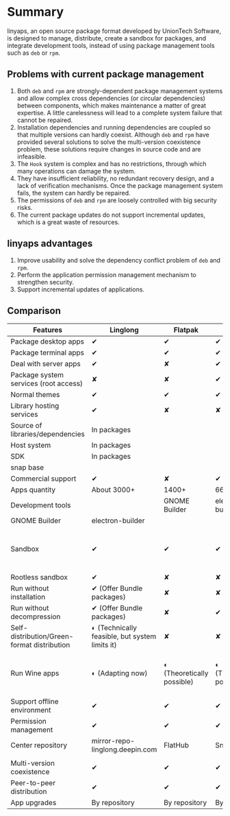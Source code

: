 <!--
SPDX-FileCopyrightText: 2023 UnionTech Software Technology Co., Ltd.

SPDX-License-Identifier: LGPL-3.0-or-later
-->

# Summary

linyaps, an open source package format developed by UnionTech Software, is designed to manage, distribute, create a sandbox for packages, and integrate development tools, instead of using package management tools such as `deb` or `rpm`.

## Problems with current package management

1. Both `deb` and `rpm` are strongly-dependent package management systems and allow complex cross dependencies (or circular dependencies) between components, which makes maintenance a matter of great expertise. A little carelessness will lead to a complete system failure that cannot be repaired.
2. Installation dependencies and running dependencies are coupled so that multiple versions can hardly coexist. Although `deb` and `rpm` have provided several solutions to solve the multi-version coexistence problem, these solutions require changes in source code and are infeasible.
3. The `Hook` system is complex and has no restrictions, through which many operations can damage the system.
4. They have insufficient reliability, no redundant recovery design, and a lack of verification mechanisms. Once the package management system fails, the system can hardly be repaired.
5. The permissions of `deb` and `rpm` are loosely controlled with big security risks.
6. The current package updates do not support incremental updates, which is a great waste of resources.

## linyaps advantages

1. Improve usability and solve the dependency conflict problem of `deb` and `rpm`.
2. Perform the application permission management mechanism to strengthen security.
3. Support incremental updates of applications.

## Comparison

| Features                                    | Linglong                                        | Flatpak                     | Snap                        | AppImage                                                  |
| ------------------------------------------- | ----------------------------------------------- | --------------------------- | --------------------------- | --------------------------------------------------------- |
| Package desktop apps                        | ✔                                              | ✔                          | ✔                          | ✔                                                        |
| Package terminal apps                       | ✔                                              | ✔                          | ✔                          | ✔                                                        |
| Deal with server apps                       | ✔                                              | ✘                          | ✔                          | ✘                                                        |
| Package system services (root access)       | ✘                                              | ✘                          | ✔                          | ✘                                                        |
| Normal themes                               | ✔                                              | ✔                          | ✔                          | ✔                                                        |
| Library hosting services                    | ✔                                              | ✘                          | ✘                          | ✘                                                        |
| Source of libraries/dependencies            | In packages                                     |                             |                             |                                                           |
| Host system                                 | In packages                                     |                             |                             |                                                           |
| SDK                                         | In packages                                     |                             |                             |                                                           |
| snap base                                   |                                                 |                             |                             |                                                           |
| Commercial support                          | ✔                                              | ✘                          | ✔                          | ✘                                                        |
| Apps quantity                               | About 3000+                                     | 1400+                       | 6600+                       | 1300+                                                     |
| Development tools                           |                                                 | GNOME Builder               | electron-builder            |                                                           |
| GNOME Builder                               | electron-builder                                |                             |                             |                                                           |
| Sandbox                                     | ✔                                              | ✔                          | ✔                          | ◐ (Not officially available, but technically feasible)   |
| Rootless sandbox                            | ✔                                              | ✘                          | ✘                          | ✘                                                        |
| Run without installation                    | ✔ (Offer Bundle packages)                      | ✘                          | ✘                          | ✔                                                        |
| Run without decompression                   | ✔ (Offer Bundle packages)                      | ✘                          | ✔                          | ✔                                                        |
| Self-distribution/Green-format distribution | ◐ (Technically feasible, but system limits it) | ✘                          | ✘                          | ✔                                                        |
| Run Wine apps                               | ◐ (Adapting now)                               | ◐ (Theoretically possible) | ◐ (Theoretically possible) | ◐ (Use LD to modify open calls, with poor compatibility) |
| Support offline environment                 | ✔                                              | ✔                          | ✔                          | ✔                                                        |
| Permission management                       | ✔                                              | ✔                          | ✔                          | ✘                                                        |
| Center repository                           | mirror-repo-linglong.deepin.com                 | FlatHub                     | Snap Store                  | AppImageHub                                               |
|                                             |                                                 |                             |                             |                                                           |
| Multi-version coexistence                   | ✔                                              | ✔                          | ✔                          | ✔                                                        |
| Peer-to-peer distribution                   | ✔                                              | ✔                          | ✔                          | ✔                                                        |
| App upgrades                                | By repository                                   | By repository               | By repository               | By official tool                                          |
